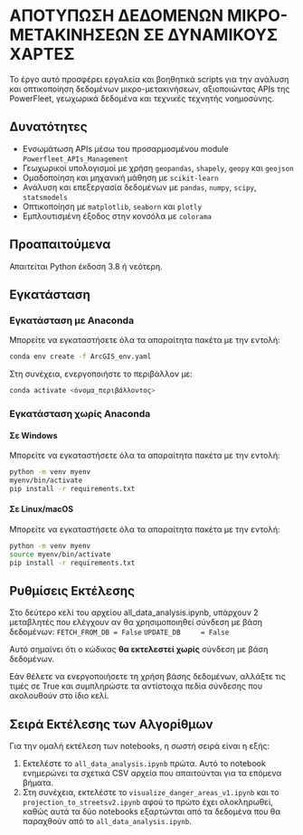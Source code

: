 # ΑΠΟΤΥΠΩΣΗ ΔΕΔΟΜΕΝΩΝ ΜΙΚΡΟ-ΜΕΤΑΚΙΝΗΣΕΩΝ ΣΕ ΔΥΝΑΜΙΚΟΥΣ ΧΑΡΤΕΣ

Το έργο αυτό προσφέρει εργαλεία και βοηθητικά scripts για την ανάλυση και οπτικοποίηση δεδομένων μικρο-μετακινήσεων, αξιοποιώντας APIs της PowerFleet, γεωχωρικά δεδομένα και τεχνικές τεχνητής νοημοσύνης.

## Δυνατότητες

- Ενσωμάτωση APIs μέσω του προσαρμοσμένου module `Powerfleet_APIs_Management`
- Γεωχωρικοί υπολογισμοί με χρήση `geopandas`, `shapely`, `geopy` και `geojson`
- Ομαδοποίηση και μηχανική μάθηση με `scikit-learn`
- Ανάλυση και επεξεργασία δεδομένων με `pandas`, `numpy`, `scipy`, `statsmodels`
- Οπτικοποίηση με `matplotlib`, `seaborn` και `plotly`
- Εμπλουτισμένη έξοδος στην κονσόλα με `colorama`

## Προαπαιτούμενα

Απαιτείται Python έκδοση 3.8 ή νεότερη.

## Εγκατάσταση

### Εγκατάσταση με Anaconda

Μπορείτε να εγκαταστήσετε όλα τα απαραίτητα πακέτα με την εντολή:

```bash
conda env create -f ArcGIS_env.yaml
```

Στη συνέχεια, ενεργοποιήστε το περιβάλλον με:
```bash
conda activate <όνομα_περιβάλλοντος>
```

### Εγκατάσταση χωρίς Anaconda

#### Σε Windows
Μπορείτε να εγκαταστήσετε όλα τα απαραίτητα πακέτα με την εντολή:

```bash
python -m venv myenv
myenv/bin/activate
pip install -r requirements.txt
```

#### Σε Linux/macOS
Μπορείτε να εγκαταστήσετε όλα τα απαραίτητα πακέτα με την εντολή:

```bash
python -m venv myenv
source myenv/bin/activate
pip install -r requirements.txt
```

## **Ρυθμίσεις Εκτέλεσης**

Στο δεύτερο κελί του αρχείου all_data_analysis.ipynb, υπάρχουν 2 μεταβλητές που ελέγχουν αν θα χρησιμοποιηθεί σύνδεση με βάση δεδομένων:
`FETCH_FROM_DB = False`
`UPDATE_DB     = False`

Αυτό σημαίνει ότι ο κώδικας **θα εκτελεστεί χωρίς** σύνδεση με βάση δεδομένων.

Εάν θέλετε να ενεργοποιήσετε τη χρήση βάσης δεδομένων, αλλάξτε τις τιμές σε True και συμπληρώστε τα αντίστοιχα πεδία σύνδεσης που ακολουθούν στο ίδιο κελί.

## **Σειρά Εκτέλεσης των Αλγορίθμων**

Για την ομαλή εκτέλεση των notebooks, η σωστή σειρά είναι η εξής:
1. Εκτελέστε το `all_data_analysis.ipynb` πρώτα. Αυτό το notebook ενημερώνει τα σχετικά CSV αρχεία που απαιτούνται για τα επόμενα βήματα.
2. Στη συνέχεια, εκτελέστε το `visualize_danger_areas_v1.ipynb` και το `projection_to_streetsv2.ipynb` αφού το πρώτο έχει ολοκληρωθεί, καθώς αυτά τα δύο notebooks εξαρτώνται από τα δεδομένα που θα παραχθούν από το `all_data_analysis.ipynb`.
